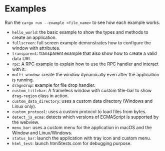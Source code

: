 # Examples

Run the `cargo run --example <file_name>` to see how each example works.

- `hello_world`: the basic example to show the types and methods to create an application.
- `fullscreen`: full screen example demonstrates how to configure the window with attributes.
- `transparent`: transparent example that also show how to create a valid data URI.
- `rpc`: A RPC example to explain how to use the RPC handler and interact with it.
- `multi_window`: create the window dynamically even after the application is running.
- `dragndrop`: example for file drop handler.
- `custom_titlebar`: A frameless window with custom title-bar to show `drag-region` class in action.
- `custom_data_directory`: uses a custom data directory (Windows and Linux only).
- `custom_protocol`: uses a custom protocol to load files from bytes.
- `detect_js_ecma`: detects which versions of ECMAScript is supported by the webview.
- `menu_bar`: uses a custom menu for the application in macOS and the Window and Linux/Windows.
- `status_bar`: launch the application with tray icon and custom menu.
- `html_test`: launch html5tests.com for debugging purpose.
